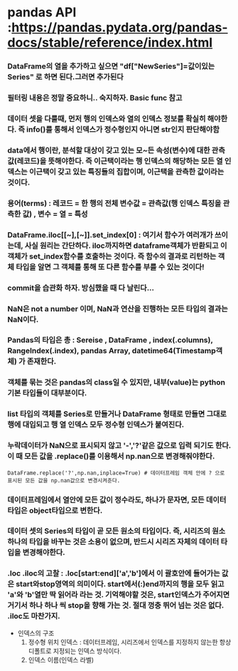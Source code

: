 # pandas API :https://pandas.pydata.org/pandas-docs/stable/reference/index.html

### DataFrame의 열을 추가하고 싶으면 "df["NewSeries"]=값이있는Series" 로 하면 된다.그러면 추가된다

### 필터링 내용은 정말 중요하니.. 숙지하자. Basic func 참고

### 데이터 셋을 다룰때, 먼저 행의 인덱스와 열의 인덱스 정보를 확실히 해야한다. 즉 info()를 통해서 인덱스가 정수형인지 아니면 str인지 판단해야함

### data에서 행이란, 분석할 대상이 갖고 있는 모~든 속성(변수)에 대한 관측값(레코드)을 뜻해야한다. 즉 이근택이라는 행 인덱스의 해당하는 모든 열 인덱스는 이근택이 갖고 있는 특징들의 집합이며, 이근택을 관측한 값이라는 것이다.

### 용어(terms) : 레코드 = 한 행의 전체 변수값 = 관측값(행 인덱스 특징을 관측한 값) , 변수 = 열 = 특성

### DataFrame.iloc[[~],[~]].set_index[0] : 여기서 함수가 여러개가 쓰이는데, 사실 원리는 간단하다. iloc까지하면 dataframe객체가 반환되고 이 객체가 set_index함수를 호출하는 것이다. 즉 함수의 결과로 리턴하는 객체 타입을 알면 그 객체를 통해 또 다른 함수를 부를 수 있는 것이다!

### commit을 습관화 하자. 방심했을 때 다 날린다...

### NaN은 not a number 이며, NaN과 연산을 진행하는 모든 타입의 결과는 NaN이다.

### Pandas의 타입은 총 : Sereise , DataFrame , index(.columns), RangeIndex(.index), pandas Array, datetime64(Timestamp객체) 가 존재한다.

### 객체를 묶는 것은 pandas의 class일 수 있지만, 내부(value)는 python 기본 타입들이 대부분이다.

### list 타입의 객체를 Series로 만들거나 DataFrame 형태로 만들면 그대로 행에 대입되고 행 열 인덱스 모두 정수형 인덱스가 붙여진다.

### 누락데이터가 NaN으로 표시되지 않고 '-','?'같은 값으로 입력 되기도 한다. 이 때 모든 값을 .replace()를 이용해서 np.nan으로 변경해줘야한다.
```
DataFrame.replace('?',np.nan,inplace=True) # 데이터프레임 객체 안에 ? 으로 표시된 모든 값을 np.nan값으로 변경시켜준다.
```

### 데이터프레임에서 열안에 모든 값이 정수라도, 하나가 문자면, 모든 데이터 타입은 object타입으로 변한다.

### 데이터 셋의 Series의 타입이 곧 모든 원소의 타입이다. 즉, 시리즈의 원소 하나의 타입을 바꾸는 것은 소용이 없으며, 반드시 시리즈 자체의 데이터 타입을 변경해야한다.

### .loc .iloc의 고찰 : .loc[start:end]['a','b']에서 이 괄호안에 들어가는 값은 start와stop영역의 의미이다. start에서(:)end까지의 행을 모두 읽고 'a'와 'b'열만 딱 읽어라 라는 것. 기억해야할 것은, start인덱스가 주어지면 거기서 하나 하나 씩 stop을 향해 가는 것. 절대 껑충 뛰어 넘는 것은 없다. .iloc도 마찬가지.

- 인덱스의 구조
    1. 정수형 위치 인덱스 : 데이터프레임, 시리즈에서 인덱스를 지정하지 않는한 항상 디폴트로 지정되는 인덱스 방식이다.
    2. 인덱스 이름(인덱스 라벨)
